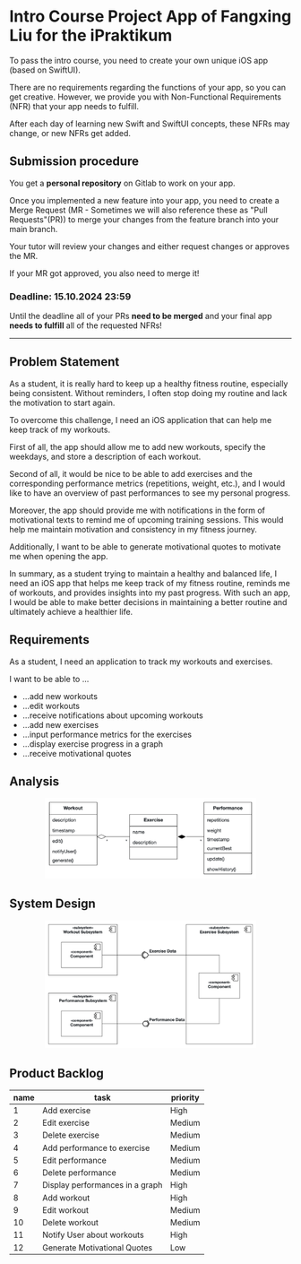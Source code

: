# Intro Course Project App of Fangxing Liu for the iPraktikum

To pass the intro course, you need to create your own unique iOS app (based on SwiftUI).

There are no requirements regarding the functions of your app, so you can get creative.
However, we provide you with Non-Functional Requirements (NFR) that your app needs to fulfill.

After each day of learning new Swift and SwiftUI concepts, these NFRs may change, or new NFRs get added.

## Submission procedure

You get a **personal repository** on Gitlab to work on your app.

Once you implemented a new feature into your app, you need to create a Merge Request (MR - Sometimes we will also reference these as "Pull Requests"(PR)) to merge your changes from the feature branch into your main branch.

Your tutor will review your changes and either request changes or approves the MR.

If your MR got approved, you also need to merge it!

### Deadline: **15.10.2024 23:59**

Until the deadline all of your PRs **need to be merged** and your final app **needs to fulfill** all of the requested NFRs!

---

## Problem Statement

As a student, it is really hard to keep up a healthy fitness routine, especially being consistent. Without reminders, I often stop doing my routine and lack the motivation to start again.

To overcome this challenge, I need an iOS application that can help me keep track of my workouts.

First of all, the app should allow me to add new workouts, specify the weekdays, and store a description of each workout.

Second of all, it would be nice to be able to add exercises and the corresponding performance metrics (repetitions, weight, etc.), and I would like to have an overview of past performances to see my personal progress.

Moreover, the app should provide me with notifications in the form of motivational texts to remind me of upcoming training sessions. This would help me maintain motivation and consistency in my fitness journey.

Additionally, I want to be able to generate motivational quotes to motivate me when opening the app.

In summary, as a student trying to maintain a healthy and balanced life, I need an iOS app that helps me keep track of my fitness routine, reminds me of workouts, and provides insights into my past progress. With such an app, I would be able to make better decisions in maintaining a better routine and ultimately achieve a healthier life.

## Requirements

As a student, I need an application to track my workouts and exercises.

I want to be able to ...
- ...add new workouts
- ...edit workouts
- ...receive notifications about upcoming workouts
- ...add new exercises
- ...input performance metrics for the exercises
- ...display exercise progress in a graph
- ...receive motivational quotes

## Analysis
<div align="center">
<img width=75% src="./UMLClassDiagram.png" alt="Analysis Model of the Fitness Tracker App">
</div>

## System Design
<div align="center">
<img width=75% src="./ComponentDiagram.png" alt="System Design of the Fitness Tracker App">
</div>

## Product Backlog

| name   |  task  | priority |
| ------ | ------ | ------|
|   1    | Add exercise | High | 
|   2    | Edit exercise | Medium |
|   3    | Delete exercise | Medium |
|   4    | Add performance to exercise | Medium |
|   5    | Edit performance | Medium |
|   6    | Delete performance | Medium |
|   7    | Display performances in a graph | High |
|   8    | Add workout | High |
|   9    | Edit workout | Medium |
|   10   | Delete workout | Medium |
|   11   | Notify User about workouts | High |
|   12   | Generate Motivational Quotes | Low |
